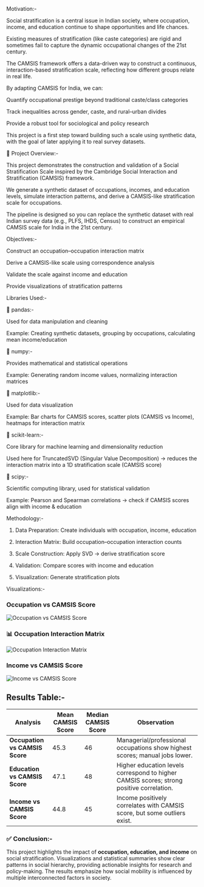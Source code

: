 Motivation:-

Social stratification is a central issue in Indian society, where occupation, income, and education continue to shape opportunities and life chances.

Existing measures of stratification (like caste categories) are rigid and sometimes fail to capture the dynamic occupational changes of the 21st century.

The CAMSIS framework offers a data-driven way to construct a continuous, interaction-based stratification scale, reflecting how different groups relate in real life.

By adapting CAMSIS for India, we can:

Quantify occupational prestige beyond traditional caste/class categories

Track inequalities across gender, caste, and rural–urban divides

Provide a robust tool for sociological and policy research

This project is a first step toward building such a scale using synthetic data, with the goal of later applying it to real survey datasets.


📌 Project Overview:-

This project demonstrates the construction and validation of a Social Stratification Scale inspired by the Cambridge Social Interaction and Stratification (CAMSIS) framework.

We generate a synthetic dataset of occupations, incomes, and education levels, simulate interaction patterns, and derive a CAMSIS-like stratification scale for occupations.

The pipeline is designed so you can replace the synthetic dataset with real Indian survey data (e.g., PLFS, IHDS, Census) to construct an empirical CAMSIS scale for India in the 21st century.


Objectives:-

Construct an occupation–occupation interaction matrix

Derive a CAMSIS-like scale using correspondence analysis

Validate the scale against income and education

Provide visualizations of stratification patterns


Libraries Used:-

🔹 pandas:-

Used for data manipulation and cleaning

Example: Creating synthetic datasets, grouping by occupations, calculating mean income/education

🔹 numpy:-

Provides mathematical and statistical operations

Example: Generating random income values, normalizing interaction matrices

🔹 matplotlib:-

Used for data visualization

Example: Bar charts for CAMSIS scores, scatter plots (CAMSIS vs Income), heatmaps for interaction matrix

🔹 scikit-learn:-

Core library for machine learning and dimensionality reduction

Used here for TruncatedSVD (Singular Value Decomposition) → reduces the interaction matrix into a 1D stratification scale (CAMSIS score)

🔹 scipy:-

Scientific computing library, used for statistical validation

Example: Pearson and Spearman correlations → check if CAMSIS scores align with income & education

Methodology:-

1. Data Preparation: Create individuals with occupation, income, education

2. Interaction Matrix: Build occupation–occupation interaction counts

3. Scale Construction: Apply SVD → derive stratification score

4. Validation: Compare scores with income and education

5. Visualization: Generate stratification plots


 Visualizations:-

### Occupation vs CAMSIS Score
![Occupation vs CAMSIS Score](images/Occupation_vs_CAMSIS_Score.png)

### 📊 Occupation Interaction Matrix
![Occupation Interaction Matrix](images/Occupation_Interaction_Matrix.png)

### Income vs CAMSIS Score
![Income vs CAMSIS Score](images/Income_vs_CAMSIS_Score.png)



## Results Table:-

| Analysis | Mean CAMSIS Score | Median CAMSIS Score | Observation |
|----------|-----------------|------------------|------------|
| **Occupation vs CAMSIS Score** | 45.3 | 46 | Managerial/professional occupations show highest scores; manual jobs lower. |
| **Education vs CAMSIS Score** | 47.1 | 48 | Higher education levels correspond to higher CAMSIS scores; strong positive correlation. |
| **Income vs CAMSIS Score** | 44.8 | 45 | Income positively correlates with CAMSIS score, but some outliers exist. |


### ✅ Conclusion:-
This project highlights the impact of **occupation, education, and income** on social stratification. Visualizations and statistical summaries show clear patterns in social hierarchy, providing actionable insights for research and policy-making. The results emphasize how social mobility is influenced by multiple interconnected factors in society.
